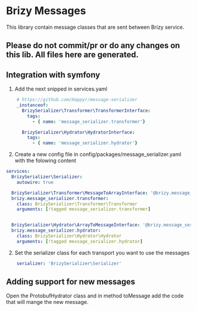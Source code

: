 # Brizy Messages

This library contain message classes that are sent between Brizy service.

## Please do not commit/pr or do any changes on this lib. All files here are generated.

## Integration with symfony

1. Add the next snipped in services.yaml

```yaml
    # https://github.com/Happyr/message-serializer
    _instanceof:
      BrizySerializer\Transformer\TransformerInterface:
        tags:
          - { name: 'message_serializer.transformer'}

      BrizySerializer\Hydrator\HydratorInterface:
        tags:
          - { name: 'message_serializer.hydrator'}
```

2. Create a new config file in config/packages/message_serializer.yaml with the folowing content
```yaml
services:
  BrizySerializer\Serializer:
    autowire: true

  BrizySerializer\Transformer\MessageToArrayInterface: '@brizy.message_serializer.transformer'
  brizy.message_serializer.transformer:
    class: BrizySerializer\Transformer\Transformer
    arguments: [!tagged message_serializer.transformer]


  BrizySerializer\Hydrator\ArrayToMessageInterface: '@brizy.message_serializer.hydrator'
  brizy.message_serializer.hydrator:
    class: BrizySerializer\Hydrator\Hydrator
    arguments: [!tagged message_serializer.hydrator]
```

2. Set the serializer class for each transport you want to use the messages

```yaml 
    serializer: 'BrizySerializer\Serializer'
```


## Adding support for new messages
Open the ProtobufHydrator class and in method toMessage add the code that will mange the new message.